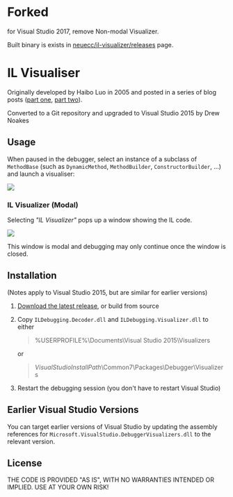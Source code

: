# Forked

for Visual Studio 2017, remove Non-modal Visualizer.

Built binary is exists in [neuecc/il-visualizer/releases](https://github.com/neuecc/il-visualizer/releases) page.

# IL Visualiser

Originally developed by Haibo Luo in 2005 and posted in a series of blog posts ([part one](https://blogs.msdn.microsoft.com/haibo_luo/2005/10/25/debuggervisualizer-for-dynamicmethod-show-me-the-il/), [part two](https://blogs.msdn.microsoft.com/haibo_luo/2006/11/16/take-two-il-visualizer/)).

Converted to a Git repository and upgraded to Visual Studio 2015 by Drew Noakes

## Usage

When paused in the debugger, select an instance of a subclass of `MethodBase` (such as `DynamicMethod`, `MethodBuilder`, `ConstructorBuilder`, ...) and launch a visualiser:

![](Images/launching-visualizer.png)

### IL Visualizer (Modal)

Selecting _"IL Visualizer"_ pops up a window showing the IL code.

![](Images/il-visualizer.png)

This window is modal and debugging may only continue once the window is closed.

## Installation

(Notes apply to Visual Studio 2015, but are similar for earlier versions)

1. [Download the latest release](https://github.com/drewnoakes/il-visualizer/releases/latest), or build from source

2. Copy `ILDebugging.Decoder.dll` and `ILDebugging.Visualizer.dll` to either

    > %USERPROFILE%\Documents\Visual Studio 2015\Visualizers
    
    or
    
    > _VisualStudioInstallPath_\Common7\Packages\Debugger\Visualizers

3. Restart the debugging session (you don't have to restart Visual Studio)

## Earlier Visual Studio Versions

You can target earlier versions of Visual Studio by updating the assembly references for
`Microsoft.VisualStudio.DebuggerVisualizers.dll` to the relevant version.

## License

THE CODE IS PROVIDED "AS IS", WITH NO WARRANTIES INTENDED OR IMPLIED. USE AT YOUR OWN RISK!